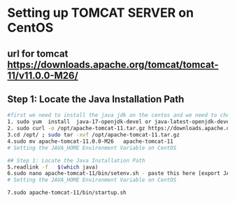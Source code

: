 # Setting up TOMCAT SERVER  on CentOS
## url for tomcat https://downloads.apache.org/tomcat/tomcat-11/v11.0.0-M26/
## Step 1: Locate the Java Installation Path

```bash
#first we need to install the java jdk on the centos and we need to check the required jdk version that works well with the tomcat server
1. sudo yum  install  java-17-openjdk-devel or java-latest-openjdk-devel
2. sudo curl -o /opt/apache-tomcat-11.tar.gz https://downloads.apache.org/tomcat/tomcat-11/v11.0.0-M26/bin/apache-tomcat-11.0.0-M26.tar.gz 
3.cd /opt/ ; sudo tar -xvf /opt/apache-tomcat-11.tar.gz 
4.sudo mv apache-tomcat-11.0.0-M26   apache-tomcat-11 
# Setting the JAVA_HOME Environment Variable on CentOS

## Step 1: Locate the Java Installation Path
5.readlink -f   $(which java) 
6.sudo nano apache-tomcat-11/bin/setenv.sh - paste this here [export JAVA_HOME=/usr/lib/jvm/java-17-openjdk-17.0.11.0.9-2.el9.x86_64] [export PATH=$PATH:$JAVA_HOME/bin] 
# Setting the JAVA_HOME Environment Variable on CentOS

7.sudo apache-tomcat-11/bin/startup.sh 


